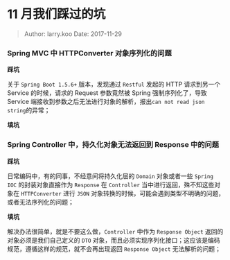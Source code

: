 11 月我们踩过的坑
===

> Author: larry.koo  Date: 2017-11-29

### Spring MVC 中 HTTPConverter 对象序列化的问题

**踩坑**

关于 `Spring Boot 1.5.6+` 版本，发现通过 `Restful` 发起的 HTTP 请求到另一个 Service 的时候，请求的 Request 参数竟然被 Spring 强制序列化了，导致 Service 端接收到参数之后无法进行对象的解析，报出`can not read json string`的异常；


**填坑**


### Spring Controller 中，持久化对象无法返回到 Response 中的问题

**踩坑**

日常编码中，有的同事，不经意间将持久化层的 `Domain` 对象或者一些 `Spring IOC` 的封装对象直接作为 `Response` 在 `Controller` 当中进行返回，殊不知这些对象在 `HTTPConverter` 进行 `JSON` 对象转换的时候，可能会遇到类型不明确的问题，或者无法序列化的问题；

**填坑**

解决办法很简单，就是不要这么做，`Controller` 中作为 `Response Object` 返回的对象必须是我们自己定义的 `DTO` 对象，而且必须实现序列化接口；这应该是编码规范，遵循这样的规范，就不会再出现返回 `Response Object` 无法解析的问题；

